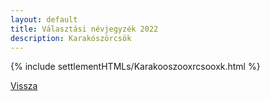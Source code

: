 ```yaml
---
layout: default
title: Választási névjegyzék 2022
description: Karakószörcsök
---
```


{% include settlementHTMLs/Karakooszooxrcsooxk.html %}

[Vissza](./)